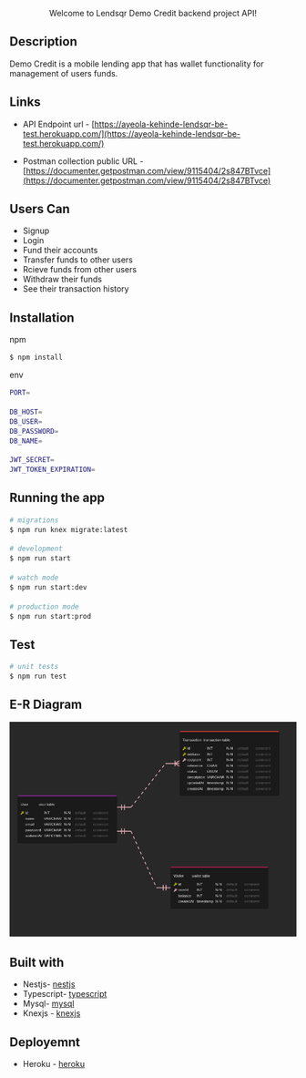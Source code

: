   <p align="center">Welcome to Lendsqr Demo Credit backend project API!</p>

## Description

Demo Credit is a mobile lending app that has wallet functionality for management of users funds.

## Links

- API Endpoint url - [https://ayeola-kehinde-lendsqr-be-test.herokuapp.com/](https://ayeola-kehinde-lendsqr-be-test.herokuapp.com/)

- Postman collection public URL - [https://documenter.getpostman.com/view/9115404/2s847BTvce](https://documenter.getpostman.com/view/9115404/2s847BTvce)

## Users Can

- Signup
- Login
- Fund their accounts
- Transfer funds to other users
- Rcieve funds from other users
- Withdraw their funds
- See their transaction history

## Installation

npm

```bash
$ npm install
```

env

```bash
PORT=

DB_HOST=
DB_USER=
DB_PASSWORD=
DB_NAME=

JWT_SECRET=
JWT_TOKEN_EXPIRATION=
```

## Running the app

```bash
# migrations
$ npm run knex migrate:latest

# development
$ npm run start

# watch mode
$ npm run start:dev

# production mode
$ npm run start:prod
```

## Test

```bash
# unit tests
$ npm run test
```

## E-R Diagram

<p align="center">
  <a href="http://nestjs.com/" target="blank"><img src="./src/upload/ER-Diagram.png" width="700" alt="Er Diagram" /></a>
</p>

## Built with

- Nestjs- [nestjs](https://nestjs.com/)
- Typescript- [typescript](https://www.typescriptlang.org/)
- Mysql- [mysql](https://www.mysql.com/)
- Knexjs - [knexjs](https://knexjs.org/)

## Deployemnt

- Heroku - [heroku](https://dashboard.heroku.com/)
